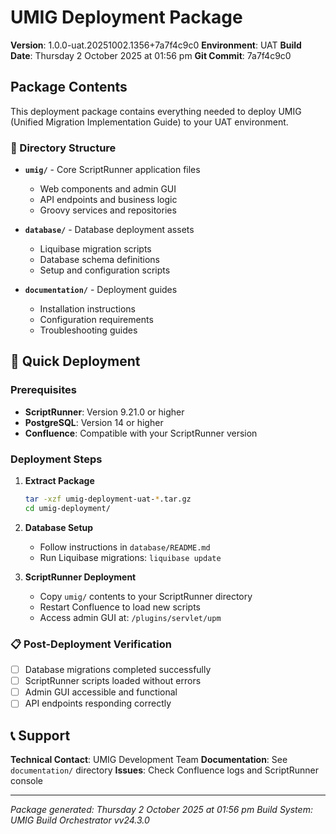 # UMIG Deployment Package

**Version**: 1.0.0-uat.20251002.1356+7a7f4c9c0
**Environment**: UAT
**Build Date**: Thursday 2 October 2025 at 01:56 pm
**Git Commit**: 7a7f4c9c0

## Package Contents

This deployment package contains everything needed to deploy UMIG (Unified Migration Implementation Guide) to your UAT environment.

### 📁 Directory Structure

- **`umig/`** - Core ScriptRunner application files
  - Web components and admin GUI
  - API endpoints and business logic
  - Groovy services and repositories

- **`database/`** - Database deployment assets
  - Liquibase migration scripts
  - Database schema definitions
  - Setup and configuration scripts

- **`documentation/`** - Deployment guides
  - Installation instructions
  - Configuration requirements
  - Troubleshooting guides

## 🚀 Quick Deployment

### Prerequisites

- **ScriptRunner**: Version 9.21.0 or higher
- **PostgreSQL**: Version 14 or higher
- **Confluence**: Compatible with your ScriptRunner version

### Deployment Steps

1. **Extract Package**

   ```bash
   tar -xzf umig-deployment-uat-*.tar.gz
   cd umig-deployment/
   ```

2. **Database Setup**
   - Follow instructions in `database/README.md`
   - Run Liquibase migrations: `liquibase update`

3. **ScriptRunner Deployment**
   - Copy `umig/` contents to your ScriptRunner directory
   - Restart Confluence to load new scripts
   - Access admin GUI at: `/plugins/servlet/upm`

### 📋 Post-Deployment Verification

- [ ] Database migrations completed successfully
- [ ] ScriptRunner scripts loaded without errors
- [ ] Admin GUI accessible and functional
- [ ] API endpoints responding correctly

## 📞 Support

**Technical Contact**: UMIG Development Team
**Documentation**: See `documentation/` directory
**Issues**: Check Confluence logs and ScriptRunner console

---

_Package generated: Thursday 2 October 2025 at 01:56 pm_
_Build System: UMIG Build Orchestrator vv24.3.0_
